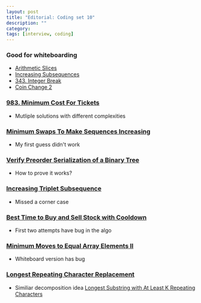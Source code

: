 ```yaml
---
layout: post
title: "Editorial: Coding set 10" 
description: ""
category: 
tags: [interview, coding]
---
```


### Good for whiteboarding
* [Arithmetic Slices](https://leetcode.com/submissions/detail/375018536/)
* [Increasing Subsequences](https://leetcode.com/submissions/detail/379613402/)
* [343. Integer Break](https://leetcode.com/submissions/detail/379631717/)
* [Coin Change 2](https://leetcode.com/submissions/detail/380106137/)


### [983. Minimum Cost For Tickets](https://leetcode.com/submissions/detail/374908423/)
* Mutliple solutions with different complexities

### [Minimum Swaps To Make Sequences Increasing](https://leetcode.com/submissions/detail/374999035/)
* My first guess didn't work

### [Verify Preorder Serialization of a Binary Tree](https://leetcode.com/submissions/detail/375007838/)
* How to prove it works?

### [Increasing Triplet Subsequence](https://leetcode.com/submissions/detail/380108568/)
* Missed a corner case

### [Best Time to Buy and Sell Stock with Cooldown](https://leetcode.com/submissions/detail/380142487/)
* First two attempts have bug in the algo

### [Minimum Moves to Equal Array Elements II](https://leetcode.com/submissions/detail/381000734/)
* Whiteboard version has bug

### [Longest Repeating Character Replacement](https://leetcode.com/submissions/detail/381006995/)
* Similiar decomposition idea [Longest Substring with At Least K Repeating Characters](https://leetcode.com/submissions/detail/381012709/)

